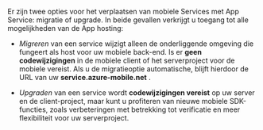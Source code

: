 Er zijn twee opties voor het verplaatsen van mobiele Services met App Service: migratie of upgrade. In beide gevallen verkrijgt u toegang tot alle mogelijkheden van de App hosting:

- *Migreren* van een service wijzigt alleen de onderliggende omgeving die fungeert als host voor uw mobiele back-end. Is er **geen codewijzigingen** in de mobiele client of het serverproject voor de mobiele vereist. Als u de migratieoptie automatische, blijft hierdoor de URL van uw **service.azure-mobile.net** . 

- *Upgraden* van een service wordt **codewijzigingen vereist** op uw server en de client-project, maar kunt u profiteren van nieuwe mobiele SDK-functies, zoals verbeteringen met betrekking tot verificatie en meer flexibiliteit voor uw serverproject. 
